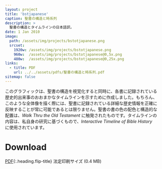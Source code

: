 ```yaml
---
layout: project
title: 'bstjapanese'
caption: 聖書の構造と時系列
description: >
  聖書の構造とタイムラインの日本語訳。
date: 1 Jan 2010
image: 
  path: /assets/img/projects/bstotjapanese.png
  srcset: 
    1920w: /assets/img/projects/bstotjapanese.png
    960w:  /assets/img/projects/bstotjapanese@0,5x.png
    480w:  /assets/img/projects/bstotjapanese@0,25x.png
links:
  - title: PDF
    url: ../../assets/pdfs/聖書の構造と時系列.pdf
sitemap: false
---
```

このグラフィックは、聖書の構造を視覚化すると同時に、各書に記録されている歴史的出来事のおおまかなタイムラインを示すために作成しました。もちろん、このような全体像を描く際には、聖書に記録されている詳細な歴史情報を正確に反映することが常に可能であるとは限りません。聖書の書の色の配色と構造的な配置は、*Walk Thru the Old Testament* に触発されたものです。タイムラインの内容は、私自身の研究に基づくもので、*Interactive Timeline of Bible History* に使用されています。

# Download
[PDF](../assets/pdfs/聖書の構造と時系列.pdf){:.heading.flip-title} <span class="icon-file-pdf"></span> 法定印刷サイズ (0.4 MB)